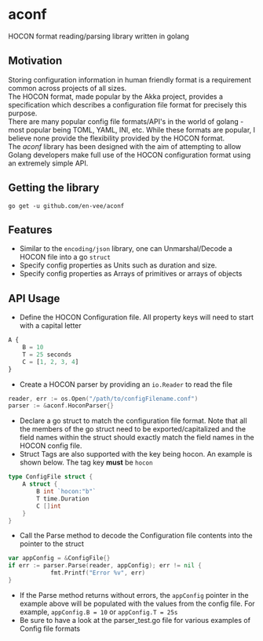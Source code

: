 # aconf
HOCON format reading/parsing library written in golang

## Motivation
Storing configuration information in human friendly format is a requirement common across projects of all sizes.  
The HOCON format, made popular by the Akka project, provides a specification which describes a configuration file format for precisely this purpose.  
There are many popular config file formats/API's in the world of golang - most popular being TOML, YAML, INI, etc. 
While these formats are popular, I believe none provide the flexibility provided by the HOCON format.  
The *aconf* library has been designed with the aim of attempting to allow Golang developers make full use of the HOCON configuration format using an extremely simple API.

## Getting the library
```
go get -u github.com/en-vee/aconf
```

## Features 
- Similar to the ```encoding/json``` library, one can Unmarshal/Decode a HOCON file into a go ```struct```
- Specify config properties as Units such as duration and size.
- Specify config properties as Arrays of primitives or arrays of objects

## API Usage
- Define the HOCON Configuration file. All property keys will need to start with a capital letter
```js
A {
    B = 10
    T = 25 seconds
    C = [1, 2, 3, 4]
}
```
- Create a HOCON parser by providing an ```io.Reader``` to read the file
```go
reader, err := os.Open("/path/to/configFilename.conf")
parser := &aconf.HoconParser{}
```
- Declare a go struct to match the configuration file format. Note that all the members of the go struct need to be exported/capitalized and the field names within the struct should exactly match the field names in the HOCON config file. 
- Struct Tags are also supported with the key being hocon. An example is shown below. The tag key **must** be ```hocon```
```go
type ConfigFile struct {
    A struct {
        B int `hocon:"b"`
        T time.Duration
        C []int
    }
}
```
- Call the Parse method to decode the Configuration file contents into the pointer to the struct
```go
var appConfig = &ConfigFile{}
if err := parser.Parse(reader, appConfig); err != nil {
			fmt.Printf("Error %v", err)
}
```
- If the Parse method returns without errors, the ```appConfig``` pointer in the example above will be populated with the values from the config file. For example, ```appConfig.B = 10``` or ```appConfig.T = 25s```
- Be sure to have a look at the parser_test.go file for various examples of Config file formats
